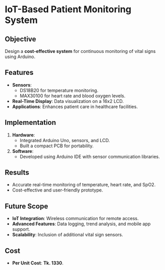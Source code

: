 # IoT-Based Patient Monitoring System  

## Objective  
Design a **cost-effective system** for continuous monitoring of vital signs using Arduino.  

## Features  
- **Sensors**:  
  - DS18B20 for temperature monitoring.  
  - MAX30100 for heart rate and blood oxygen levels.  
- **Real-Time Display**: Data visualization on a 16x2 LCD.  
- **Applications**: Enhances patient care in healthcare facilities.  

## Implementation  
1. **Hardware**:  
   - Integrated Arduino Uno, sensors, and LCD.  
   - Built a compact PCB for portability.  
2. **Software**:  
   - Developed using Arduino IDE with sensor communication libraries.  

## Results  
- Accurate real-time monitoring of temperature, heart rate, and SpO2.  
- Cost-effective and user-friendly prototype.  

## Future Scope  
- **IoT Integration**: Wireless communication for remote access.  
- **Advanced Features**: Data logging, trend analysis, and mobile app support.  
- **Scalability**: Inclusion of additional vital sign sensors.  

## Cost  
- **Per Unit Cost**: **Tk. 1330**.  
